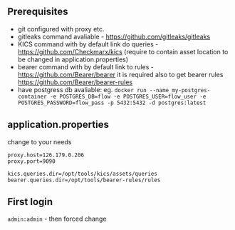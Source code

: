 ## Prerequisites

* git configured with proxy etc.
* gitleaks command avaliable - https://github.com/gitleaks/gitleaks
* KICS command with by default link do queries - https://github.com/Checkmarx/kics (require to contain asset location to be changed in application.properties)
* bearer command with by default link to rules - https://github.com/Bearer/bearer it is required also to get bearer rules https://github.com/Bearer/bearer-rules
* have postgress db avaliable: eg. `docker run --name my-postgres-container -e POSTGRES_DB=flow -e POSTGRES_USER=flow_user -e POSTGRES_PASSWORD=flow_pass -p 5432:5432 -d postgres:latest`

## application.properties
 change to your needs
 
```properties
proxy.host=126.179.0.206
proxy.port=9090

kics.queries.dir=/opt/tools/kics/assets/queries
bearer.queries.dir=/opt/tools/bearer-rules/rules
```

## First login
`admin:admin` - then forced change